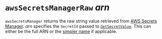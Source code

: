 # `awsSecretsManagerRaw` *arn*

`awsSecretsManager` returns the raw string value retrieved from [AWS Secrets
Manager][awssm]. *arn* specifies the `SecretId` passed to
[`GetSecretValue`][gsv]. This can either be the full ARN or the [simpler
name][name] if applicable.

[awssm]: https://aws.amazon.com/secrets-manager/
[gsv]: https://docs.aws.amazon.com/secretsmanager/latest/apireference/API_GetSecretValue.html
[name]: https://docs.aws.amazon.com/secretsmanager/latest/userguide/troubleshoot.html#ARN_secretnamehyphen
